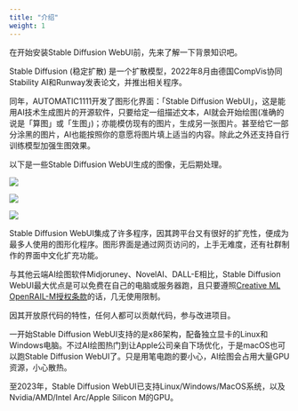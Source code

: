 ```yaml
---
title: "介绍"
weight: 1
---
```


在开始安装Stable Diffusion WebUI前，先来了解一下背景知识吧。

Stable Diffusion (稳定扩散) 是一个扩散模型，2022年8月由德国CompVis协同Stability AI和Runway发表论文，并推出相关程序。

同年，AUTOMATIC1111开发了图形化界面：「Stable Diffusion WebUI」，这是能用AI技术生成图片的开源软件，只要给定一组描述文本，AI就会开始绘图(准确的说是「算图」或「生图」)；亦能模仿现有的图片，生成另一张图片。甚至给它一部分涂黑的图片，AI也能按照你的意愿将图片填上适当的内容。除此之外还支持自行训练模型加强生图效果。

以下是一些Stable Diffusion WebUI生成的图像，无后期处理。

![](../../../images/introduction-1.webp)

![](../../../images/introduction-2.webp)

![](../../../images/introduction-3.webp)


Stable Diffusion WebUI集成了许多程序，因其跨平台又有很好的扩充性，便成为最多人使用的图形化程序。图形界面是通过网页访问的，上手无难度，还有社群制作的界面中文化扩充功能。

与其他云端AI绘图软件Midjoruney、NovelAI、DALL-E相比，Stable Diffusion WebUI最大优点是可以免费在自己的电脑或服务器跑，且只要遵照[Creative ML OpenRAIL-M授权条款](https://github.com/CompVis/stable-diffusion/blob/main/LICENSE)的话，几无使用限制。

因其开放原代码的特性，任何人都可以贡献代码，参与改进项目。

一开始Stable Diffusion WebUI支持的是x86架构，配备独立显卡的Linux和Windows电脑。不过AI绘图热门到让Apple公司亲自下场优化，于是macOS也可以跑Stable Diffusion WebUI了。只是用笔电跑的要小心，AI绘图会占用大量GPU资源，小心散热。

至2023年，Stable Diffusion WebUI已支持Linux/Windows/MacOS系统，以及Nvidia/AMD/Intel Arc/Apple Silicon M的GPU。

